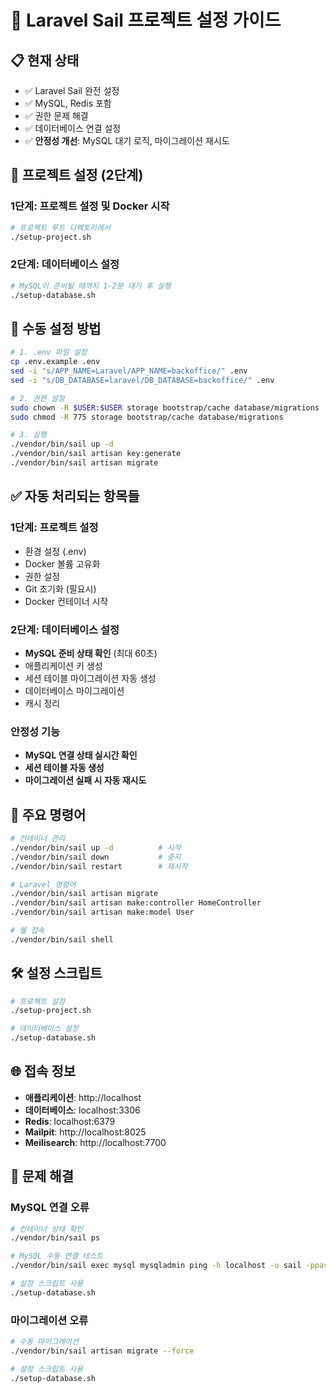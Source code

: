 # 🚀 Laravel Sail 프로젝트 설정 가이드

## 📋 현재 상태
- ✅ Laravel Sail 완전 설정
- ✅ MySQL, Redis 포함
- ✅ 권한 문제 해결
- ✅ 데이터베이스 연결 설정
- ✅ **안정성 개선**: MySQL 대기 로직, 마이그레이션 재시도

## 🚀 프로젝트 설정 (2단계)

### 1단계: 프로젝트 설정 및 Docker 시작
```bash
# 프로젝트 루트 디렉토리에서
./setup-project.sh
```

### 2단계: 데이터베이스 설정
```bash
# MySQL이 준비될 때까지 1-2분 대기 후 실행
./setup-database.sh
```

## 📁 수동 설정 방법
```bash
# 1. .env 파일 설정
cp .env.example .env
sed -i "s/APP_NAME=Laravel/APP_NAME=backoffice/" .env
sed -i "s/DB_DATABASE=laravel/DB_DATABASE=backoffice/" .env

# 2. 권한 설정
sudo chown -R $USER:$USER storage bootstrap/cache database/migrations
sudo chmod -R 775 storage bootstrap/cache database/migrations

# 3. 실행
./vendor/bin/sail up -d
./vendor/bin/sail artisan key:generate
./vendor/bin/sail artisan migrate
```

## ✅ 자동 처리되는 항목들

### 1단계: 프로젝트 설정
- 환경 설정 (.env)
- Docker 볼륨 고유화
- 권한 설정
- Git 초기화 (필요시)
- Docker 컨테이너 시작

### 2단계: 데이터베이스 설정
- **MySQL 준비 상태 확인** (최대 60초)
- 애플리케이션 키 생성
- 세션 테이블 마이그레이션 자동 생성
- 데이터베이스 마이그레이션
- 캐시 정리

### 안정성 기능
- **MySQL 연결 상태 실시간 확인**
- **세션 테이블 자동 생성**
- **마이그레이션 실패 시 자동 재시도**

## 🔧 주요 명령어
```bash
# 컨테이너 관리
./vendor/bin/sail up -d          # 시작
./vendor/bin/sail down           # 중지
./vendor/bin/sail restart        # 재시작

# Laravel 명령어
./vendor/bin/sail artisan migrate
./vendor/bin/sail artisan make:controller HomeController
./vendor/bin/sail artisan make:model User

# 쉘 접속
./vendor/bin/sail shell
```

## 🛠️ 설정 스크립트
```bash
# 프로젝트 설정
./setup-project.sh

# 데이터베이스 설정
./setup-database.sh
```

## 🌐 접속 정보
- **애플리케이션**: http://localhost
- **데이터베이스**: localhost:3306
- **Redis**: localhost:6379
- **Mailpit**: http://localhost:8025
- **Meilisearch**: http://localhost:7700

## 🚨 문제 해결

### MySQL 연결 오류
```bash
# 컨테이너 상태 확인
./vendor/bin/sail ps

# MySQL 수동 연결 테스트
./vendor/bin/sail exec mysql mysqladmin ping -h localhost -u sail -ppassword

# 설정 스크립트 사용
./setup-database.sh
```

### 마이그레이션 오류
```bash
# 수동 마이그레이션
./vendor/bin/sail artisan migrate --force

# 설정 스크립트 사용
./setup-database.sh
``` 
